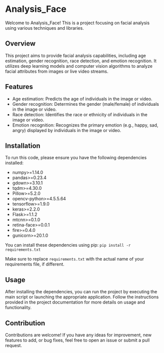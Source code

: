 # Analysis_Face

Welcome to Analysis_Face! This is a project focusing on facial analysis using various techniques and libraries.

## Overview

This project aims to provide facial analysis capabilities, including age estimation, gender recognition, race detection, and emotion recognition. It utilizes deep learning models and computer vision algorithms to analyze facial attributes from images or live video streams.

## Features

- Age estimation: Predicts the age of individuals in the image or video.
- Gender recognition: Determines the gender (male/female) of individuals in the image or video.
- Race detection: Identifies the race or ethnicity of individuals in the image or video.
- Emotion recognition: Recognizes the primary emotion (e.g., happy, sad, angry) displayed by individuals in the image or video.

## Installation

To run this code, please ensure you have the following dependencies installed:

- numpy>=1.14.0
- pandas>=0.23.4
- gdown>=3.10.1
- tqdm>=4.30.0
- Pillow>=5.2.0
- opencv-python>=4.5.5.64
- tensorflow>=1.9.0
- keras>=2.2.0
- Flask>=1.1.2
- mtcnn>=0.1.0
- retina-face>=0.0.1
- fire>=0.4.0
- gunicorn>=20.1.0

You can install these dependencies using pip: `pip install -r requirements.txt`

Make sure to replace `requirements.txt` with the actual name of your requirements file, if different.

## Usage

After installing the dependencies, you can run the project by executing the main script or launching the appropriate application. Follow the instructions provided in the project documentation for more details on usage and functionality.

## Contribution

Contributions are welcome! If you have any ideas for improvement, new features to add, or bug fixes, feel free to open an issue or submit a pull request.
